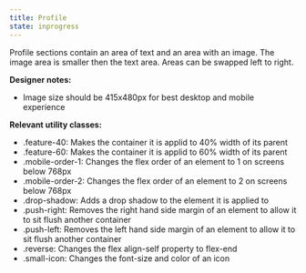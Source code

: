 ```yaml
---
title: Profile
state: inprogress
---
```


Profile sections contain an area of text and an area with an image. The image area is smaller then the text area. Areas can be swapped left to right.

**Designer notes:**
- Image size should be 415x480px for best desktop and mobile experience

**Relevant utility classes:**
- .feature-40: Makes the container it is applid to 40% width of its parent
- .feature-60: Makes the container it is applid to 60% width of its parent
- .mobile-order-1: Changes the flex order of an element to 1 on screens below 768px
- .mobile-order-2: Changes the flex order of an element to 2 on screens below 768px
- .drop-shadow: Adds a drop shadow to the element it is applied to
- .push-right: Removes the right hand side margin of an element to allow it to sit flush another container
- .push-left: Removes the left hand side margin of an element to allow it to sit flush another container
- .reverse: Changes the flex align-self property to flex-end
- .small-icon: Changes the font-size and color of an icon